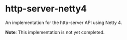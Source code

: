 http-server-netty4
==================

An implementation for the http-server API using Netty 4.

**Note**: This implementation is not yet completed.
